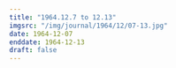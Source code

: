```yaml
---
title: "1964.12.7 to 12.13"
imgsrc: "/img/journal/1964/12/07-13.jpg"
date: 1964-12-07
enddate: 1964-12-13
draft: false
---
```


<!-- fix pre-formatted input -->
